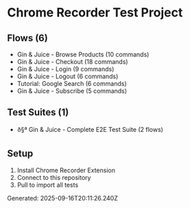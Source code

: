 # Chrome Recorder Test Project

## Flows (6)
- Gin & Juice - Browse Products (10 commands)
- Gin & Juice - Checkout (18 commands)
- Gin & Juice - Login (9 commands)
- Gin & Juice - Logout (6 commands)
- Tutorial: Google Search (6 commands)
- Gin & Juice - Subscribe (5 commands)

## Test Suites (1)
- ð§ª Gin & Juice - Complete E2E Test Suite (2 flows)

## Setup
1. Install Chrome Recorder Extension
2. Connect to this repository
3. Pull to import all tests

Generated: 2025-09-16T20:11:26.240Z
